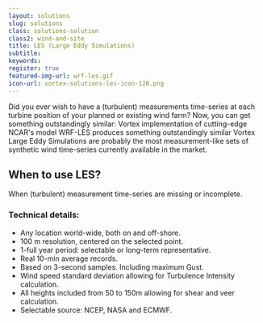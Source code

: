 ```yaml
---
layout: solutions
slug: solutions
class: solutions-solution
class2: wind-and-site
title: LES (Large Eddy Simulations)
subtitle:
keywords: 
register: true
featured-img-url: wrf-les.gif
icon-url: vortex-solutions-les-icon-128.png
---
```


<p class="lead">Did you ever wish to have a (turbulent) measurements time-series at each turbine position of your planned or existing wind farm?
Now, you can get something outstandingly similar: Vortex implementation of cutting-edge NCAR's model WRF-LES produces something outstandingly similar Vortex Large Eddy Simulations are probably the most measurement-like sets of synthetic wind time-series currently available in the market.</p>

## When to use LES?

When (turbulent) measurement time-series are missing or incomplete.

### Technical details:

- Any location world-wide, both on and off-shore.
- 100 m resolution, centered on the selected point.
- 1-full year period: selectable or long-term representative.
- Real 10-min average records.
- Based on 3-second samples. Including maximum Gust.
- Wind speed standard deviation allowing for Turbulence Intensity calculation.
- All heights included from 50 to 150m allowing for shear and veer calculation.
- Selectable source: NCEP, NASA and ECMWF.
